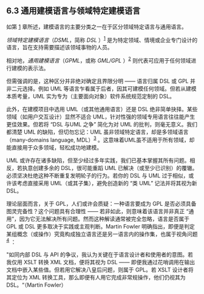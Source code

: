 ## 6.3 通用建模语言与领域特定建模语言
如第 [1](../ch1/0.md) 章所述，建模语言的主要分类之一在于区分领域特定语言与通用语言。

*领域特定建模语言*（*DSML*，简称 *DSL* ）<sup>[1](0.md#1)</sup> 是为特定领域、情境或企业专门设计的语言，旨在支持需要描述该领域事物的人员。

相对地，*通用建模语言*（*GPML*，或称 *GML/GPL* ）<sup>[2](0.md#2)</sup> 则代表可应用于任何领域进行建模的表示法。

但需强调的是，这种区分并非绝对确定且界限分明 —— 语言归属 DSL 或 GPL 并非二元选择。例如 UML 等语言乍看属于后者，因其可建模任何领域。但若从建模本质考量，UML 实为专为（主要面向对象）软件系统规范定制的 DSL。

此外，在建模项目中选用 UML（或其他通用语言）还是 DSL 绝非简单抉择。某些领域（如用户交互设计）显然不适合 UML，针对性强的领域专用语言往往能产生更佳效果。但若将 “DSL 与UML 之争” 简化为对 UML 的批判，则毫无意义。我们都清楚 UML 的缺陷，但切勿忘记：UML 虽非领域特定语言，却是多领域语言（many-domains language, MDL）<sup>[3](0.md#3)</sup> 。这意味着UML虽不适用于所有领域，却能直接用于众多领域，轻松成功地建模。

UML 或许存在诸多缺陷，但至少经过多年实践，我们已基本掌握其所有问题。相反，若执意创建多余的 DSL，很可能重蹈 UML 已解决（或至少已识别）的覆辙。必须坚决杜绝这种不断重复发明轮子的行为。若你的 DSL 与 UML 过于相似，或许该考虑直接采用 UML（或其子集），避免创造新的 “类 UML” 记法并将其视为新 DSL。

理论层面而言，关于 GPL，人们或许会质疑：一种语言要成为 GPL 是否必须具备图灵完备性？这个问题具有合理性 —— 若非如此，则意味着该语言并非真正 “通用”，因为它无法解决所有问题。然而这种解读通常被完全忽略，语言是否属于 GPL 或 DSL 更多取决于实践或主观判断。Martin Fowler 明确指出，即便是判定某组概念（或操作）究竟构成独立语言还是另一语言内的操作集，也属于视角问题 <sup>[4](0.md#4)</sup> ：

"如同内部 DSL 与 API 的争议，我认为关键在于语言设计者和使用者的意图。若我仅用 XSLT 转换 XML 文档，便将其视为 DSL —— 即便我通过花哨调用在输出文档中嵌入某些值。但若用它解决八皇后问题，则属于 GPL。若 XSLT 设计者将其定位为 XML 转换工具，那么即便有人用它完成非常规操作，他们仍视其为 DSL。“（Martin Fowler）

